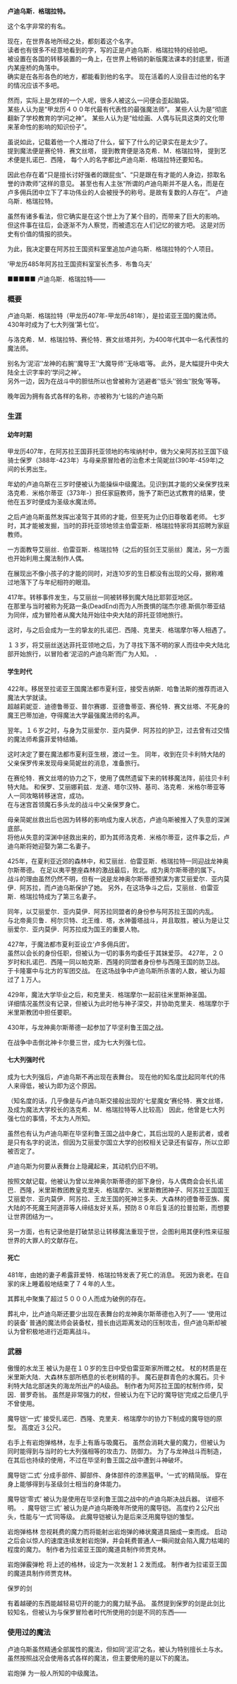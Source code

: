 **卢迪乌斯．格瑞拉特。** 

这个名字非常的有名。 

现在，在世界各地所经之处，都刻着这个名字。 
<br>读者也有很多不经意地看到的字，写的正是卢迪乌斯．格瑞拉特的经验吧。
<br>被设置在各国的转移装置的一角上，在世界上畅销的新版魔法课本的封底里，街道内某座桥的角落中。 
<br>确实是在各形各色的地方，都能看到他的名字。 现在活着的人没目击过他的名字的情况应该不多吧。

然而，实际上是怎样的一个人呢，很多人被这么一问便会歪起脑袋。 
<br>某些人认为是“甲龙历４００年代最有代表性的最强魔法师”。 某些人认为是“彻底翻新了学校教育的学问之神”。 某些人认为是“给绘画、人偶与玩具这类的文化带来革命性的影响的知识份子”。

虽说如此，记载着他一个人推动了什么，留下了什么的记录实在是太少了。 
<br>提到魔法便是赛伦特．赛文丝塔， 提到教育便是洛克希．M．格瑞拉特， 提到艺术便是扎诺巴．西隆， 每个人的名字都比卢迪乌斯．格瑞拉特还要知名。

因此也存在着“只是擅长讨好强者的跟屁虫”、“只是跟在有才能的人身边，掠取名誉的诈欺师”这样的意见。 甚至也有人主张“所谓的卢迪乌斯并不是人名，而是在卢多佣兵团中立下了丰功伟业的人会被授予的称号。是故有复数的人存在”。 卢迪乌斯．格瑞拉特。

虽然有诸多看法，但它确实是在这个世上为了某个目的，而带来了巨大的影响。 
<br>但这件事在往后，会逐渐不为人察觉，而被遗忘在人们记忆的彼方吧。 这是对历史有价值的情报的损失。 

为此，我决定要在阿苏拉王国资料室里追加卢迪乌斯．格瑞拉特的个人项目。

‘甲龙历485年阿苏拉王国资料室室长杰多．布鲁乌夫’ 

■■■■■ 卢迪乌斯．格瑞拉特—— 

### 概要

卢迪乌斯．格瑞拉特（甲龙历407年-甲龙历481年），是拉诺亚王国的魔法师。430年时成为了七大列强‘第七位’。

与洛克希．M．格瑞拉特、赛伦特．赛文丝塔并列，为400年代其中一名代表性的魔法师。 

别名为‘泥沼’‘龙神的右腕’‘魔导王’‘大魔导师’‘无咏唱’等。 此外，是大幅提升中央大陆全土识字率的‘学问之神’。 
<br>另外一边，因为在战斗中的胆怯所以也曾被称为‘逃避者’‘低头’‘弱虫’‘脱兔’等等。 

晚年因为拥有各式各样的名称，亦被称为‘七铭的卢迪乌斯

### 生涯

#### 幼年时期

甲龙历407年，在阿苏拉王国菲托亚领地的布埃纳村中，做为父亲阿苏拉王国下级骑士保罗（388年-423年）与母亲原冒险者的治愈术士简妮丝(390年-459年)之间的长男出生。

年幼的卢迪乌斯在三岁时便被认为能操纵中级魔法。见识到其才能的父亲保罗找来洛克希．米格尔蒂亚（373年-）担任家庭教师，施予了斯巴达式教育的结果，使他在五岁时便成为圣级水魔法师。

之后卢迪乌斯虽然发挥出凌驾于其师的才能，但至死为止仍旧尊敬着老师。 七岁时，其才能被发掘，当时的菲托亚领地领主伯雷亚斯．格瑞拉特家将其招聘为家庭教师。

一方面教导艾丽丝．伯雷亚斯．格瑞拉特（之后的狂剑王艾丽丝）魔法，另一方面也开始利用土魔法制作人偶。 

在展现出不像小孩子的才能的同时，对连10岁的生日都没有出现的父母，据称难过地落下了与年纪相符的眼泪。

417年。转移事件发生，与艾丽丝一同被转移到魔大陆比耶郭亚地区。 
<br>在那里与当时被称为死路一条(DeadEnd)而为人所畏惧的瑞杰尔德.斯佩尔蒂亚结为同伴，成为冒险者从魔大陆开始往中央大陆的菲托亚领地旅行。

这时，与之后会成为一生的挚友的扎诺巴．西隆、克里夫．格瑞摩尔等人相遇了。 

１３岁，将艾丽丝送达菲托亚领地之后，为了寻找下落不明的家人而往中央大陆北部开始旅行，以冒险者‘泥沼的卢迪乌斯’而广为人知。 ．

#### 学生时代

422年。移居至拉诺亚王国魔法都市夏利亚，接受吉纳斯．哈鲁法斯的推荐而进入魔法大学就读。 
<br>超越莉妮亚．迪德鲁蒂亚、普尔赛娜．亚德鲁蒂亚、赛伦特．赛文丝塔、不死身的魔王巴蒂加迪，夺得魔法大学最强魔法师的名声。

翌年。１６岁之时，与身为艾丽爱尔．亚内莫伊．阿苏拉的护卫，过去曾有过交情的魔法师希露菲爱特结婚。

这时决定了要在魔法都市夏利亚生根，渡过一生。 同年，收到在贝卡利特大陆的父亲保罗传来发现母亲简妮丝的消息，准备旅行。

在赛伦特．赛文丝塔的协力之下，使用了偶然遗留下来的转移魔法阵，前往贝卡利特大陆。 和保罗、艾丽娜莉兹．龙道、塔尔汉特、基司、洛克希．米格尔蒂亚等人一同攻略转移迷宫，成功。
<br>在与迷宫首领魔石多头龙的战斗中父亲保罗身亡。

母亲简妮丝救出后也因为转移的影响成为废人状态，卢迪乌斯被推入了失意的深渊底部。 
<br>将他从失意的深渊中拯救出来的，即为其师洛克希．米格尔蒂亚，这件事之后，卢迪乌斯将她迎娶为第二名妻子。

425年，在夏利亚近郊的森林中，和艾丽丝．伯雷亚斯．格瑞拉特一同迎战龙神奥尔斯蒂德。 在足以夷平整座森林的激战最后，败北。成为奥尔斯蒂德的属下。
<br>战斗的理由虽然仍然不明，但有一说是龙神奥尔斯蒂德预谋为害艾丽爱尔．亚内莫伊．阿苏拉，而卢迪乌斯保护了她。 另外，在这场争斗之后，艾丽丝．伯雷亚斯．格瑞拉特成为了第三名妻子。

同年，以艾丽爱尔．亚内莫伊．阿苏拉同盟者的身份参与阿苏拉王国的内乱。 
<br>与北帝奥贝鲁．柯尔贝特、北王维．塔，水神蕾塔战斗，并且取胜，被认为是让艾丽爱尔．亚内莫伊．阿苏拉成为国王的重要人物。 

427年，于魔法都市夏利亚设立‘卢多佣兵团’。
<br>虽然以会长的身份任职，但被认为一切的事务均委任于其妹爱莎。 427年，２０岁时和扎诺巴．西隆一同以帕克斯．西隆的同盟者身份参与西隆王国的防卫战。 于卡隆寨中与北方的军团交战。 在这场战争中卢迪乌斯所杀害的人数，被认为超过了１万人。

429年，魔法大学毕业之后，和克里夫．格瑞摩尔一起前往米里斯神圣国。 
<br>详细情况虽然没有记录，但被认为此时他与神子深交，并协助克里夫．格瑞摩尔于米里斯教团中担任要职。 

430年，与龙神奥尔斯蒂德一起参加了毕坚利鲁王国之战。

在战争中击倒北神卡尔曼三世，成为七大列强七位。 

#### 七大列强时代 

成为七大列强后，卢迪乌斯不再出现在表舞台。 现在他的知名度比起同年代的伟人来得低，被认为即为这个原因。

（知名度的话，几乎像是与卢迪乌斯交接般出现的‘七星魔女’赛伦特．赛文丝塔，及成为魔法大学校长的洛克希．M．格瑞拉特等人比较高） 因此，他曾是七大列强七位的事情，不太为人所知。

虽然也有认为卢迪乌斯在毕坚利鲁王国之战中身亡，其后出现的人是影武者，或者是只有名字的说法，但因为艾丽爱尔国立大学的创校相关记录还有留存，所以立即被否定了。 

卢迪乌斯为何要从表舞台上隐藏起来，其动机仍旧不明。

按照文献记载，他被认为曾以龙神奥尔斯蒂德的部下身份，与人偶商会会长扎诺巴．西隆，米里斯教团教皇克里夫．格瑞摩尔、米里斯教团神子、阿苏拉王国国王艾丽爱尔．亚内莫伊．阿苏拉、王龙王国的死神兰多夫、大森林的德鲁蒂亚族、魔大陆的不死魔王阿道菲等人缔结友好关系，预防８０年后复活的拉普拉斯，而想要让世界团结为一。

另一方面，也有记录他是打破禁忌让转移魔法重现于世，企图利用其便利性来征服世界的大罪人的文献存在。 

#### 死亡

481年，由她的妻子希露菲爱特．格瑞拉特发表了死亡的消息。 死因为衰老。在自家的床上睡着般地结束了７４年的人生。

其葬礼中聚集了超过５０００人而成为破例的存在。 

葬礼中，比卢迪乌斯还要少出现在表舞台的龙神奥尔斯蒂德也入列了—— ‘使用过的装备’ 普通的魔法师会装备杖，擅长由远距离发动的压制攻击，但卢迪乌斯却被认为曾积极地进行近距离战斗。

### 武器

傲慢的水龙王 被认为是在１０岁的生日中受伯雷亚斯家所赠之杖。 杖的材质是在米里斯大陆．大森林东部所栖息的长老树精的手。 魔石是群青色的水魔石。贝卡利特大陆北部迷失的海龙所出产的A级品。
制作者为阿苏拉王国的杖制作师，契因．普罗奇翁。 虽然是非常强力的杖，但被认为在下记的‘魔导铠’完成之后便几乎不曾使用。 

魔导铠‘一式’ 接受扎诺巴．西隆、克里夫．格瑞摩尔的协力下制成的魔导铠的原型。 高度近３公尺。

右手上有岩炮弹格林，左手上有盾与吸魔石。 虽然会消耗大量的魔力，但被认为同时能得到与当时的七大列强相等的攻击力、防御力。 为了与龙神战斗而制造，在其后也持续的使用，不过在毕坚利鲁王国之战中遭到斗神破坏。 

魔导铠‘二式’
分成手部件、脚部件、身体部件的漆黑盔甲。‘一式’的精简版。 穿在身上能够得到与圣级剑士相当的身体能力。 

魔导铠‘零式’ 被认为是使用在毕坚利鲁王国之战中的卢迪乌斯决战兵器。 详细不明。 ．魔导铠‘三式’
被认为是卢迪乌斯晚年所使用的魔导铠。 高度约２公尺出头，性能与‘一式’同等级。 此魔导铠被认为是后来泛用魔导铠的雏型。 

岩炮弹格林 忽视耗费的魔力而将能射出岩炮弹的棒状魔道具捆成一束而成。
启动之后会以惊人的速度连续发射岩炮弹，并会耗费普通人一瞬间就会陷入魔力枯竭的程度的魔力。 制作者为拉诺亚王国的魔道具制作师贾克林。 

岩炮弹霰弹枪 将上述的格林，设定为一次发射１２发而成。 制作者为拉诺亚王国的魔道具制作师贾克林。

保罗的剑 

有着越硬的东西能越轻易切开的能力的魔力赋予品。 虽然提到保罗的剑是此剑比较知名，但被认为与保罗冒险者时代所使用的剑是不同的东西——

### 使用过的魔法

卢迪乌斯虽然精通全部属性的魔法，但如同‘泥沼’之名，被认为特别擅长土与水。 虽然按照战况会使用各式各样的魔法，但主要使用的是以下的魔法。 

岩炮弹 为一般人所知的中级魔法。